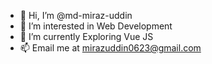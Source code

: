 - 👋 Hi, I’m @md-miraz-uddin
- 👀 I’m interested in Web Development
- 🌱 I’m currently Exploring Vue JS  
- 📫 Email me at mirazuddin0623@gmail.com

<!---
md-miraz-uddin/md-miraz-uddin is a ✨ special ✨ repository because its `README.md` (this file) appears on your GitHub profile.
You can click the Preview link to take a look at your changes.
--->
